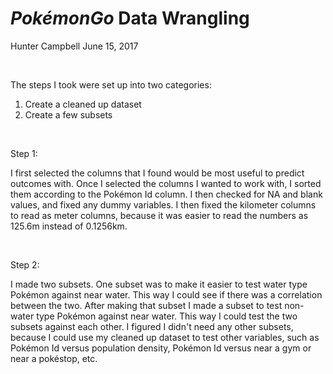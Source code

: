 *PokémonGo* Data Wrangling
================
Hunter Campbell
June 15, 2017

<br>

The steps I took were set up into two categories:

1.  Create a cleaned up dataset
2.  Create a few subsets

<br>

Step 1:

I first selected the columns that I found would be most useful to predict outcomes with. Once I selected the columns I wanted to work with, I sorted them according to the Pokémon Id column. I then checked for NA and blank values, and fixed any dummy variables. I then fixed the kilometer columns to read as meter columns, because it was easier to read the numbers as 125.6m instead of 0.1256km.

<br>

Step 2:

I made two subsets. One subset was to make it easier to test water type Pokémon against near water. This way I could see if there was a correlation between the two. After making that subset I made a subset to test non-water type Pokémon against near water. This way I could test the two subsets against each other. I figured I didn't need any other subsets, because I could use my cleaned up dataset to test other variables, such as Pokémon Id versus population density, Pokémon Id versus near a gym or near a pokéstop, etc.
